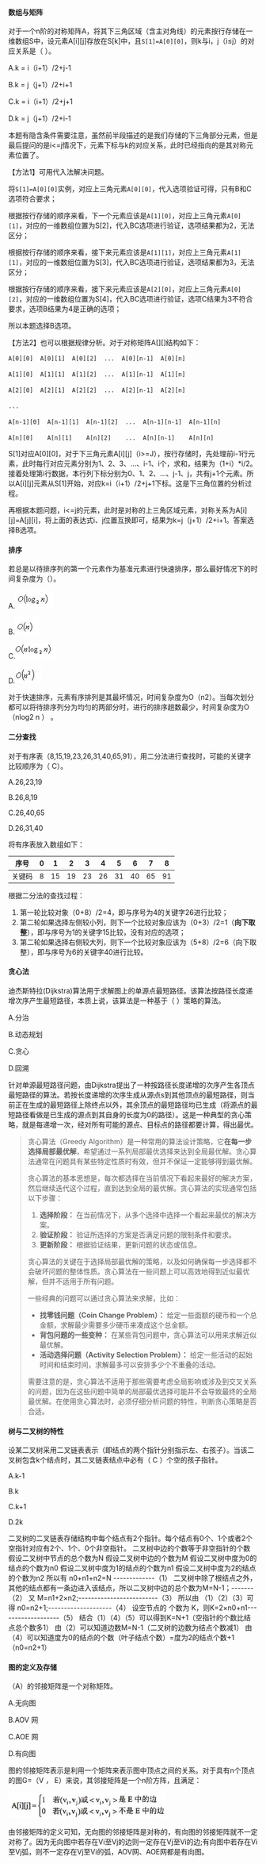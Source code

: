 #### 数组与矩阵

对于一个n阶的对称矩阵A，将其下三角区域（含主对角线）的元素按行存储在一维数组S中，设元素A[i][j]存放在S[k]中，且`S[1]=A[0][0]`，则k与i，j（i≤j）的对应关系是（ ）。

 A.k = i（i+1）/2+j-1

B.k = j（j+1）/2+i+1

C.k = i（i+1）/2+j+1

D.k = j（j+1）/2+i-1



本题有隐含条件需要注意，虽然前半段描述的是我们存储的下三角部分元素，但是最后提问的是i<=j情况下，元素下标与k的对应关系，此时已经指向的是其对称元素位置了。

【方法1】可用代入法解决问题。

将`S[1]=A[0][0]`实例，对应上三角元素`A[0][0]`，代入选项验证可得，只有B和C选项符合要求；

根据按行存储的顺序来看，下一个元素应该是`A[1][0]`，对应上三角元素`A[0][1]`，对应的一维数组位置为S[2]，代入BC选项进行验证，选项结果都为2，无法区分；

根据按行存储的顺序来看，接下来元素应该是`A[1][1]`，对应上三角元素`A[1][1]`，对应的一维数组位置为S[3]，代入BC选项进行验证，选项结果都为3，无法区分； 

根据按行存储的顺序来看，接下来元素应该是`A[2][0]`，对应上三角元素`A[0][2]`，对应的一维数组位置为S[4]，代入BC选项进行验证，选项C结果为3不符合要求，选项B结果为4是正确的选项；

所以本题选择B选项。  

【方法2】也可以根据规律分析。对于对称矩阵A[][]结构如下：

```
A[0][0]  A[0][1]  A[0][2]  ...  A[0][n-1]  A[0][n]   

A[1][0]  A[1][1]  A[1][2]  ...  A[1][n-1]  A[1][n]   

A[2][0]  A[2][1]  A[2][2]  ...  A[2][n-1]  A[2][n]   

...  

A[n-1][0]  A[n-1][1]  A[n-1][2]  ...  A[n-1][n-1]  A[n-1][n]   

A[n][0]    A[n][1]    A[n][2]    ...  A[n][n-1]    A[n][n]  
```

S[1]对应A[0][0]，对于下三角元素A[i][j]（i>=J），按行存储时，先处理前i-1行元素，此时每行对应元素分别为1、2、3、...、i-1、i个，求和，结果为（1+i）*i/2。接着处理第i行数据，本行列下标分别为0、1、2、...、j-1、j，共有j+1个元素。所以A[i][j]元素从S[1]开始，对应k=i（i+1）/2+j+1下标。这是下三角位置的分析过程。

再根据本题问题，i<=j的元素，此时是对称的上三角区域元素，对称关系为A[i][j]=A[j][i]，将上面的表达式i、j位置互换即可，结果为k=j（j+1）/2+i+1。答案选择B选项。



#### 排序

若总是以待排序列的第一个元素作为基准元素进行快速排序，那么最好情况下的时间复杂度为（）。

 A.![img](img/f70b99b74498495c98da4ce9595f46a0_.png)

 B.![img](img/912fdd0abbbb49c39d61e4e78ff219b5_.png)

 C.![img](img/28317d57a80f4e4eac92dd8c02166e92_.png)

 D.![img](img/2e23741928d744eda621e5a89da56cf2_.png)

对于快速排序，元素有序排列是其最坏情况，时间复杂度为O（n2）。当每次划分都可以将待排序列分为均匀的两部分时，进行的排序趟数最少，时间复杂度为O（nlog2 n ） 。



#### 二分查找

对于有序表（8,15,19,23,26,31,40,65,91），用二分法进行查找时，可能的关键字比较顺序为（ C）。

A.26,23,19

B.26,8,19

C.26,40,65

D.26,31,40

将有序表放入数组如下：

| 序号   | 0    | 1    | 2    | 3    | 4    | 5    | 6    | 7    | 8    |
| ------ | ---- | ---- | ---- | ---- | ---- | ---- | ---- | ---- | ---- |
| 关键码 | 8    | 15   | 19   | 23   | 26   | 31   | 40   | 65   | 91   |

根据二分法的查找过程：

1. 第一轮比较对象（0+8）/2=4，即与序号为4的关键字26进行比较；
2. 第二轮如果选择左侧较小列，则下一个比较对象应该为（0+3）/2=1（**向下取整**），即与序号为1的关键字15比较，没有对应的选项；
3. 第二轮如果选择右侧较大列，则下一个比较对象应该为（5+8）/2=6（向下取整），即与序号为6的关键字40进行比较。



#### 贪心法

迪杰斯特拉(Dijkstra)算法用于求解图上的单源点最短路径。该算法按路径长度递增次序产生最短路径，本质上说，该算法是一种基于（  ）策略的算法。

A.分治

B.动态规划

C.贪心

D.回溯

针对单源最短路径问题，由Dijkstra提出了一种按路径长度递增的次序产生各顶点最短路径的算法。若按长度递增的次序生成从源点s到其他顶点的最短路径，则当前正在生成的最短路径上除终点以外，其余顶点的最短路径均已生成（将源点的最短路径看做是已生成的源点到其自身的长度为0的路径）。这是一种典型的贪心策略，就是每递增一次，经对所有可能的源点、目标点的路径都要计算，得出最优。

> 贪心算法（Greedy Algorithm）是一种常用的算法设计策略，它**在每一步选择局部最优解**，希望通过一系列局部最优选择来达到全局最优解。贪心算法通常在问题具有某些特定性质时有效，但并不保证一定能够得到最优解。
>
> 贪心算法的基本思想是，每次都选择在当前情况下看起来最好的解决方案，然后继续迭代这个过程，直到达到全局的最优解。贪心算法的实现通常包括以下步骤：
>
> 1. **选择阶段：** 在当前情况下，从多个选择中选择一个看起来最优的解决方案。
> 2. **验证阶段：** 验证所选择的方案是否满足问题的限制条件和要求。
> 3. **更新阶段：** 根据验证结果，更新问题的状态或信息。
>
> 贪心算法的关键在于选择局部最优解的策略，以及如何确保每一步选择都不会破坏问题的整体性质。贪心算法在一些问题上可以高效地得到近似最优解，但并不适用于所有问题。
>
> 一些经典的问题可以通过贪心算法来求解，比如：
>
> - **找零钱问题（Coin Change Problem）：** 给定一些面额的硬币和一个总金额，求解最少需要多少硬币来凑成这个总金额。
> - **背包问题的一些变种：** 在某些背包问题中，贪心算法可以用来求解近似最优解。
> - **活动选择问题（Activity Selection Problem）：** 给定一些活动的起始时间和结束时间，求解最多可以安排多少个不重叠的活动。
>
> 需要注意的是，贪心算法不适用于那些需要考虑全局影响或涉及到交叉关系的问题，因为在这些问题中简单的局部最优选择可能并不会导致最终的全局最优解。在使用贪心算法时，必须仔细分析问题的特性，判断贪心策略是否合适。



#### 树与二叉树的特性

设某二叉树采用二叉链表表示（即结点的两个指针分别指示左、右孩子）。当该二叉树包含k个结点时，其二叉链表结点中必有（ C ）个空的孩子指针。

A.k-1

B.k

C.k+1

D.2k

 二叉树的二叉链表存储结构中每个结点有2个指针。每个结点有0个、1个或者2个空指针对应有2个、1个、0个非空指针。
二叉树中边的个数等于非空指针的个数
假设二叉树中节点的总个数为N
假设二叉树中边的个数为M
假设二叉树中度为0的结点的个数为n0
假设二叉树中度为1的结点的个数为n1
假设二叉树中度为2的结点的个数为n2
所以有 n0+n1+n2=N -------------（1）
二叉树中除了根结点之外，其他的结点都有一条边进入该结点，所以二叉树中边的总个数为M=N-1；-------（2）
又 M=n1+2×n2;-------------------------（3）
所以由 （1）（2）（3）可得 n0=n2+1;--------------------（4）
设空节点的 个数为 K，则K=2×n0+n1-------------------（5）
结合（1）（4）（5）可以得到K=N+1（空指针的个数比结点总个数多1）
由（2）可以知道边数M=N-1（二叉树的边数为结点个数减1）
由（4）可以知道度为0的结点的个数（叶子结点个数）=度为2的结点个数+1（n0=n2+1）



#### 图的定义及存储

（A）的邻接矩阵是一个对称矩阵。

A.无向图

B.AOV 网

C.AOE 网

D.有向图

图的邻接矩阵表示是利用一个矩阵来表示图中顶点之间的关系。对于具有n个顶点的图G=（V ， E）来说，其邻接矩阵是一个n阶方阵，且满足：

![img](img/930_699822.jpg)

由邻接矩阵的定义可知，无向图的邻接矩阵是对称的，有向图的邻接矩阵就不一定对称了。因为无向图中若存在Vi至Vj的边则一定存在Vj至Vi的边;有向图中若存在Vi至Vj弧，则不一定存在Vj至Vi的弧，AOV网、AOE网都是有向图。



















































